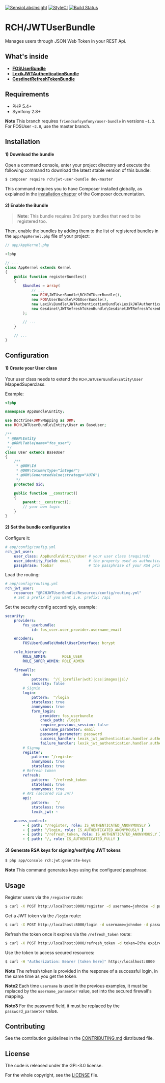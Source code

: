 [![SensioLabsInsight](https://insight.sensiolabs.com/projects/021204ec-db7b-44d1-8d84-9bd9cd3a9ded/mini.png)](https://insight.sensiolabs.com/projects/021204ec-db7b-44d1-8d84-9bd9cd3a9ded)
[![StyleCI](https://styleci.io/repos/49818109/shield)](https://styleci.io/repos/49818109)
[![Build Status](https://travis-ci.org/chalasr/RCHJWTUserBundle.svg?branch=master)](https://travis-ci.org/chalasr/RCHJWTUserBundle)

RCH/JWTUserBundle
=================

Manages users through JSON Web Token in your REST Api.

What's inside
-------------

- [__FOSUserBundle__](https://github.com/FriendsOfSymfony/FOSUserBundle)
- [__LexikJWTAuthenticationBundle__](https://github.com/lexik/LexikJWTAuthenticationBundle)
- [__GesdinetRefreshTokenBundle__](https://github.com/gesdinet/JWTRefreshTokenBundle)

Requirements
------------

- PHP 5.4+
- Symfony 2.8+

__Note__ This branch requires `friendsofsymfony/user-bundle` in versions `~1.3`. For FOSUser `~2.0`, use the master branch.

Installation
------------

#### 1) Download the bundle

Open a command console, enter your project directory and execute the
following command to download the latest stable version of this bundle:

```bash
$ composer require rch/jwt-user-bundle dev-master
```

This command requires you to have Composer installed globally, as explained
in the [installation chapter](https://getcomposer.org/doc/00-intro.md)
of the Composer documentation.

#### 2) Enable the Bundle

> __Note:__ This bundle requires 3rd party bundles that need to be registered too.

Then, enable the bundles by adding them to the list of registered bundles
in the `app/AppKernel.php` file of your project:

```php
// app/AppKernel.php

<?php

// ...
class AppKernel extends Kernel
{
    public function registerBundles()
    {
        $bundles = array(
            // ...
            new RCH\JWTUserBundle\RCHJWTUserBundle(),
            new FOS\UserBundle\FOSUserBundle(),
            new Lexik\Bundle\JWTAuthenticationBundle\LexikJWTAuthenticationBundle(),
            new Gesdinet\JWTRefreshTokenBundle\GesdinetJWTRefreshTokenBundle(),
        );

        // ...
    }

    // ...
}
```

Configuration
--------------

#### 1) Create your User class

Your user class needs to extend the `RCH\JWTUserBundle\Entity\User` MappedSuperclass.

Example:

```php
<?php

namespace AppBundle\Entity;

use Doctrine\ORM\Mapping as ORM;
use RCH\JWTUserBundle\Entity\User as BaseUser;

/**
 * @ORM\Entity
 * @ORM\Table(name="fos_user")
 */
class User extends BaseUser
{
    /**
     * @ORM\Id
     * @ORM\Column(type="integer")
     * @ORM\GeneratedValue(strategy="AUTO")
     */
    protected $id;

    public function __construct()
    {
        parent::__construct();
        // your own logic
    }
}
```

#### 2) Set the bundle configuration

Configure it:

```yaml
# app/config/config.yml
rch_jwt_user:
    user_class: AppBundle\Entity\User # your user class (required)
    user_identity_field: email        # the property used as authentication credential (tied to password)
    passphrase: foobar                # the passphrase of your RSA private key
```

Load the routing:

```yaml
# app/config/routing.yml
rch_jwt_user:
    resource: "@RCHJWTUserBundle/Resources/config/routing.yml"
    # Set a prefix if you want i.e. prefix: /api
```

Set the security config accordingly, example:

```yaml
security:
    providers:
        fos_userbundle:
            id: fos_user.user_provider.username_email

    encoders:
        FOS\UserBundle\Model\UserInterface: bcrypt

    role_hierarchy:
        ROLE_ADMIN:       ROLE_USER
        ROLE_SUPER_ADMIN: ROLE_ADMIN

    firewalls:
        dev:
            pattern:  ^/(_(profiler|wdt)|css|images|js)/
            security: false
        # Signin
        login:
            pattern:  ^/login
            stateless: true
            anonymous: true
            form_login:
                provider: fos_userbundle
                check_path: /login
                require_previous_session: false
                username_parameter: email
                password_parameter: password
                success_handler: lexik_jwt_authentication.handler.authentication_success
                failure_handler: lexik_jwt_authentication.handler.authentication_failure
        # Signup
        register:
            pattern: ^/register
            anonymous: true
            stateless: true
        # Refresh token
        refresh:
            pattern:  ^/refresh_token
            stateless: true
            anonymous: true
        # API (secured via JWT)
        api:
            pattern:   ^/
            stateless: true
            lexik_jwt: ~

    access_control:
        - { path: ^/register, role: IS_AUTHENTICATED_ANONYMOUSLY }
        - { path: ^/login, role: IS_AUTHENTICATED_ANONYMOUSLY }
        - { path: ^/refresh_token, role: IS_AUTHENTICATED_ANONYMOUSLY }
        - { path: ^/, role: IS_AUTHENTICATED_FULLY }
```

#### 3) Generate RSA keys for signing/verifying JWT tokens

```bash
$ php app/console rch:jwt:generate-keys
```
__Note__ This command generates keys using the configured passphrase.

Usage
------
 
Register users via the `/register` route:

```bash
$ curl -X POST http://localhost:8000/register -d username=johndoe -d password=test
```

Get a JWT token via the `/login` route:

```bash
$ curl -X POST http://localhost:8000/login -d username=johndoe -d password=test
```

Refresh the token once it expires via the `/refresh_token` route:

```bash
$ curl -X POST http://localhost:8000/refresh_token -d token=[the expired token] -d refresh_token=[the refresh_token]
```

Use the token to access secured resources:

```bash
$ curl -H "Authorization: Bearer [token here]" http://localhost:8000
```


__Note__ The refresh token is provided in the response of a successful login, in the same time as you get the token.

__Note2__ Each time `username` is used in the previous examples, it must be replaced by the `username_parameter` value, set into the secured firewall's mapping.

__Note3__ For the password field, it must be replaced by the `password_parameter` value.

Contributing
------------

See the contribution guidelines in the [CONTRIBUTING.md](CONTRIBUTING.md) distributed file.

License
-------

The code is released under the GPL-3.0 license.

For the whole copyright, see the [LICENSE](LICENSE) file.
